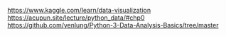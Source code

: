 https://www.kaggle.com/learn/data-visualization
https://acupun.site/lecture/python_data/#chp0
https://github.com/yenlung/Python-3-Data-Analysis-Basics/tree/master
